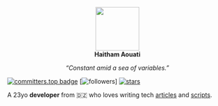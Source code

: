 <p align="center">
  <img width="100" height="100" src="https://raw.githubusercontent.com/haithamaouati/haithamaouati/main/Haitham.png"><br><b>Haitham Aouati</b></p>
<p align="center"><i>“Constant amid a sea of variables.”</i></p>

[![committers.top badge](https://user-badge.committers.top/algeria/haithamaouati.svg)](https://user-badge.committers.top/algeria/haithamaouati)
[![followers](https://img.shields.io/github/followers/haithamaouati?style=social)]
[![stars](https://img.shields.io/github/stars/haithamaouati?style=social)]()

A 23yo **developer** from 🇩🇿 who loves writing tech [articles]() and [scripts](https://github.com/haithamaouati?tab=repositories).

